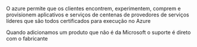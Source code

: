 O azure permite que os clientes encontrem, experimentem, comprem e provisionem aplicativos e serviços de centenas de provedores de serviços líderes que são todos certificados para execução no Azure

Quando adicionamos um produto que não é da Microsoft o suporte é direto com o fabricante